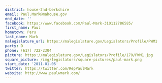 ```yaml
---
district: house-2nd-berkshire
email: Paul.Mark@mahouse.gov
end_date: ''
facebook: https://www.facebook.com/Paul-Mark-310112786585/
first_name: Paul
hometown: Peru
last_name: Mark
malegislature_url: https://malegislature.gov/Legislators/Profile/PWM1
party: D
phone: (617) 722-2304
picture: https://malegislature.gov/Legislators/Profile/170/PWM1.jpg
square_picture: /img/legislators/square-pictures/paul-mark.png
start_date: '2011-01-05'
twitter: https://twitter.com/RepPaulMark
website: http://www.paulwmark.com/
---
```

